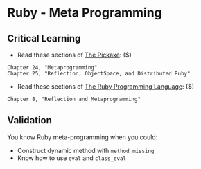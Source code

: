 Ruby - Meta Programming
====

Critical Learning
-----------------

* Read these sections of
  [The Pickaxe](http://pragprog.com/book/ruby/programming-ruby): ($)

```shell
Chapter 24, "Metaprogramming"
Chapter 25, "Reflection, ObjectSpace, and Distributed Ruby"
```
* Read these sections of
  [The Ruby Programming Language](http://www.amazon.com/Ruby-Programming-Language-David-Flanagan/dp/0596516177/): ($)

```shell
Chapter 8, "Reflection and Metaprogramming"
```

Validation
----------
You know Ruby meta-programming when you could:
* Construct dynamic method with `method_missing`
* Know how to use `eval` and `class_eval`

